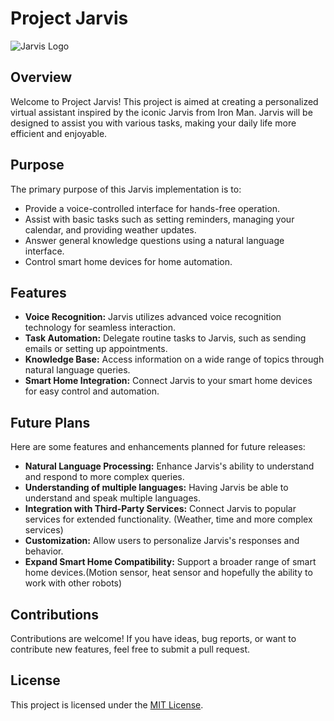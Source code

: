 # Project Jarvis

![Jarvis Logo](https://static.wikia.nocookie.net/disney/images/3/34/Jarvis.jpg/revision/latest?cb=20160510170620)

## Overview

Welcome to Project Jarvis! This project is aimed at creating a personalized virtual assistant inspired by the iconic Jarvis from Iron Man. Jarvis will be designed to assist you with various tasks, making your daily life more efficient and enjoyable.

## Purpose

The primary purpose of this Jarvis implementation is to:

- Provide a voice-controlled interface for hands-free operation.
- Assist with basic tasks such as setting reminders, managing your calendar, and providing weather updates.
- Answer general knowledge questions using a natural language interface.
- Control smart home devices for home automation.

## Features

- **Voice Recognition:** Jarvis utilizes advanced voice recognition technology for seamless interaction.
- **Task Automation:** Delegate routine tasks to Jarvis, such as sending emails or setting up appointments.
- **Knowledge Base:** Access information on a wide range of topics through natural language queries.
- **Smart Home Integration:** Connect Jarvis to your smart home devices for easy control and automation.

## Future Plans

Here are some features and enhancements planned for future releases:

- **Natural Language Processing:** Enhance Jarvis's ability to understand and respond to more complex queries.
- **Understanding of multiple languages:** Having Jarvis be able to understand and speak multiple languages.
- **Integration with Third-Party Services:** Connect Jarvis to popular services for extended functionality. (Weather, time and more complex services)
- **Customization:** Allow users to personalize Jarvis's responses and behavior.
- **Expand Smart Home Compatibility:** Support a broader range of smart home devices.(Motion sensor, heat sensor and hopefully the ability to work with other robots)



## Contributions

Contributions are welcome! If you have ideas, bug reports, or want to contribute new features, feel free to submit a pull request.

## License

This project is licensed under the [MIT License](LICENSE).

